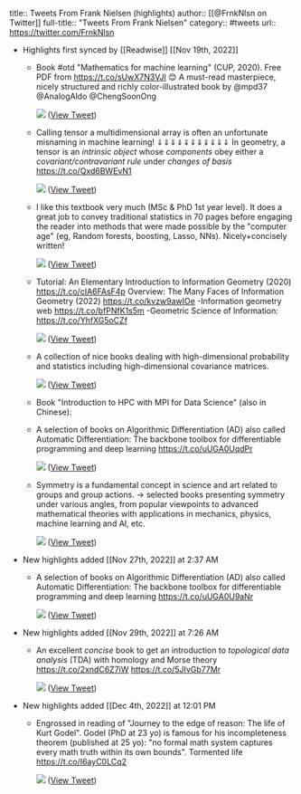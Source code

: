 title:: Tweets From Frank Nielsen (highlights)
author:: [[@FrnkNlsn on Twitter]]
full-title:: "Tweets From Frank Nielsen"
category:: #tweets
url:: https://twitter.com/FrnkNlsn

- Highlights first synced by [[Readwise]] [[Nov 19th, 2022]]
	- Book #otd "Mathematics for machine learning" (CUP, 2020).
	  Free PDF from https://t.co/sUwX7N3VJI 😊
	  A must-read masterpiece, nicely structured and richly 
	   color-illustrated book  by @mpd37 @AnalogAldo @ChengSoonOng 
	  
	  ![](https://pbs.twimg.com/media/FSWbh9zacAAbDOK.jpg) ([View Tweet](https://twitter.com/FrnkNlsn/status/1523796985597542400))
	- Calling tensor  a multidimensional array is often an unfortunate misnaming in machine learning!
	  ⇓⇓⇓⇓⇓⇓⇓⇓⇓⇓⇓
	  In geometry,  a tensor is an *intrinsic object* whose *components* obey either a *covariant/contravariant rule* under *changes of basis*
	  https://t.co/Qxd6BWEvN1 
	  
	  ![](https://pbs.twimg.com/media/Fcw7WgYagAYXgwY.jpg) ([View Tweet](https://twitter.com/FrnkNlsn/status/1570695867975487488))
	- I like this textbook very much (MSc & PhD 1st year level). It does a great job to convey traditional statistics in 70 pages before engaging the reader into methods that were made possible by the "computer age" (eg, Random forests, boosting, Lasso, NNs). 
	  Nicely+concisely written! 
	  
	  ![](https://pbs.twimg.com/media/FeIl-7qUUAEPWkF.jpg) ([View Tweet](https://twitter.com/FrnkNlsn/status/1576864646132178945))
	- Tutorial: An Elementary Introduction to Information Geometry (2020) https://t.co/cIA6FAsF4p
	  Overview: The Many Faces of Information Geometry (2022) https://t.co/kvzw9awIOe
	  -Information geometry web
	  https://t.co/bfPNfK1s5m
	  -Geometric Science of Information: https://t.co/YhfXG5oCZf 
	  
	  ![](https://pbs.twimg.com/media/FRo0KrLagAA99E6.jpg) ([View Tweet](https://twitter.com/FrnkNlsn/status/1520585408215924736))
	- A collection of nice books dealing with high-dimensional probability and statistics including high-dimensional covariance matrices. 
	  
	  ![](https://pbs.twimg.com/media/FegdvTqUcAARziE.jpg) ([View Tweet](https://twitter.com/FrnkNlsn/status/1578544589547323392))
	- Book "Introduction to HPC with MPI for Data Science" (also in Chinese):
	- A selection of books on Algorithmic Differentiation (AD) also called Automatic Differentiation: 
	  The backbone toolbox for differentiable programming and deep learning
	  https://t.co/uUGA0UqdPr 
	  
	  ![](https://pbs.twimg.com/media/FfJ05PIVEAAMjo9.jpg) ([View Tweet](https://twitter.com/FrnkNlsn/status/1581455069832044544))
	- Symmetry is a fundamental concept in science and art related to groups and group actions.
	   → selected books presenting symmetry under various angles, from popular viewpoints to advanced mathematical theories with applications in mechanics, physics, machine learning and AI, etc. 
	  
	  ![](https://pbs.twimg.com/media/FfQ3KkVUYAEe2Fj.jpg) ([View Tweet](https://twitter.com/FrnkNlsn/status/1581950035033350144))
- New highlights added [[Nov 27th, 2022]] at 2:37 AM
	- A selection of books on Algorithmic Differentiation (AD) also called Automatic Differentiation: 
	  The backbone toolbox for differentiable programming and deep learning
	  https://t.co/uUGA0U9aNr 
	  
	  ![](https://pbs.twimg.com/media/FibUhcIXoAk72p8.jpg) ([View Tweet](https://twitter.com/FrnkNlsn/status/1596196845763846145))
- New highlights added [[Nov 29th, 2022]] at 7:26 AM
	- An excellent *concise* book to get an introduction to *topological data analysis* (TDA) with homology and Morse theory
	  https://t.co/2xndC6Z7iW
	  https://t.co/5JIvGb77Mr 
	  
	  ![](https://pbs.twimg.com/media/FiqkuccXoAA5Hza.jpg) ([View Tweet](https://twitter.com/FrnkNlsn/status/1597270155448315905))
- New highlights added [[Dec 4th, 2022]] at 12:01 PM
	- Engrossed in reading of "Journey to the edge of reason: The life of Kurt Godel". Godel (PhD at 23 yo) is famous for his incompleteness theorem (published at 25 yo):  "no formal math system captures every math truth within its own bounds". Tormented life
	  https://t.co/I6ayC0LCq2 
	  
	  ![](https://pbs.twimg.com/media/FjCgJQoVEAAx_79.jpg) ([View Tweet](https://twitter.com/FrnkNlsn/status/1598955543137488904))